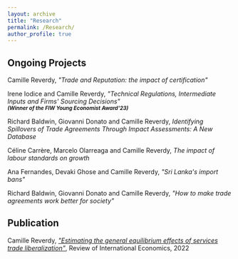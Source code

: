 ```yaml
---
layout: archive
title: "Research"
permalink: /Research/
author_profile: true
---
```


## Ongoing Projects 


 Camille Reverdy, *"Trade and Reputation: the impact of certification"*
 
Irene Iodice and Camille Reverdy, *"Technical Regulations, Intermediate Inputs and Firms' Sourcing Decisions"*  
<sub>***(Winner of the FIW Young Economist Award'23)***</sub>

Richard Baldwin, Giovanni Donato and Camille Reverdy, *Identifying Spillovers of Trade Agreements Through Impact Assessments: A New Database* 

 Céline Carrère, Marcelo Olarreaga and Camille Reverdy, *The impact of labour standards on growth* 

 Ana Fernandes, Devaki Ghose and Camille Reverdy, *"Sri Lanka's import bans"*


 Richard Baldwin, Giovanni Donato and Camille Reverdy, *"How to make trade agreements work better for society"*


## Publication


 Camille Reverdy, *["Estimating the general equilibrium effects of services trade liberalization"](https://onlinelibrary.wiley.com/doi/full/10.1111/roie.12635)*, Review of International Economics, 2022
